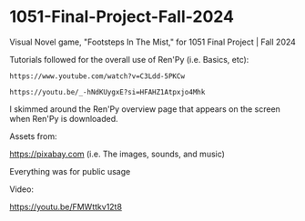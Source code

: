 # 1051-Final-Project-Fall-2024
Visual Novel game, "Footsteps In The Mist," for 1051 Final Project | Fall 2024

Tutorials followed for the overall use of Ren'Py (i.e. Basics, etc):
  
    https://www.youtube.com/watch?v=C3Ldd-5PKCw
    
    https://youtu.be/_-hNdKUygxE?si=HFAHZ1Atpxjo4Mhk

I skimmed around the Ren'Py overview page that appears on the screen when Ren'Py is downloaded.

Assets from:

  https://pixabay.com (i.e. The images, sounds, and music)
  
  Everything was for public usage

Video:

  https://youtu.be/FMWttkv12t8
  
  
